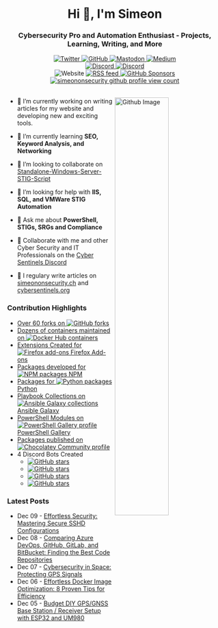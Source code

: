 <h1 align="center">Hi 👋, I'm Simeon</h1>
<h3 align="center">Cybersecurity Pro and Automation Enthusiast - Projects, Learning, Writing, and More</h3>
<div id="badges" align="center">
  <!-- Like Buttons -->
  <a rel=me  href="https://twitter.com/SimeonSecurity">
    <img src="https://img.shields.io/twitter/follow/SimeonSecurity?style=social" alt="Twitter">
  </a>
  <a rel=me href="https://github.com/simeononsecurity">
    <img src="https://img.shields.io/badge/GitHub-Follow-<COLOR>?logo=github&logoColor=white&color=blue" alt="GitHub">
  </a>
  <a rel=me href="https://infosec.exchange/@simeononsecurity">
    <img src="https://img.shields.io/badge/Mastodon-Follow-<COLOR>?logo=mastodon&logoColor=white&color=blue" alt="Mastodon">
  </a>
  <a rel=me href="https://medium.com/@simeononsecurity">
    <img src="https://img.shields.io/badge/Medium-Follow-<COLOR>?logo=medium&logoColor=white&color=black" alt="Medium">
  </a>
  <br>

  <!-- Discord -->
  <a href="https://discord.io/cybersentinels">
    <img src="https://img.shields.io/discord/1077773186772521011?label=Cyber%20Sentinels%20Discord&logo=discord&logoColor=white" alt="Discord">
  </a>
  <a rel=me href="https://discord.gg/dwurqrfsAZ">
    <img src="https://img.shields.io/discord/762530227511099432?label=SoS%20Discord&logo=discord&logoColor=white" alt="Discord">
  </a>
  <br>
  
  <div>
    <!-- Website -->
    <arel=me  href="https://simeononsecurity.ch">
      <img src="https://img.shields.io/badge/Website-Visit-<COLOR>?color=green" alt="Website">
    </a>
    <!-- RSS Feed -->
    <a rel=me href="https://simeononsecurity.ch/index.xml">
      <img src="https://img.shields.io/badge/RSS%20feed-Subscribe-orange" alt="RSS feed">
    </a>
    <a href="https://github.com/sponsors/SimeonOnSecurity" target="_blank">
      <img src="https://img.shields.io/github/sponsors/SimeonOnSecurity?label=Sponsor&style=social" alt="GitHub Sponsors">
    </a>
    <br>
  </div>

  <!-- GitHub Profile Views -->
  <div align="center">
    <a href="https://simeononsecurity.ch">
      <img src="https://komarev.com/ghpvc/?username=simeononsecurity" alt="simeononsecurity github profile view count" />
    </a>
  </div>
  <br>
</div>
</div>
<div>  
<img width="50%" align="right" alt="Github Image" src="https://raw.githubusercontent.com/onimur/.github/master/.resources/git-header.svg" />

- 🔭 I’m currently working on writing articles for my website and developing new and exciting tools.

- 🌱 I’m currently learning **SEO, Keyword Analysis, and Networking**
 
- 👯 I’m looking to collaborate on [Standalone-Windows-Server-STIG-Script](https://github.com/simeononsecurity/Standalone-Windows-Server-STIG-Script)

- 🤝 I’m looking for help with **IIS, SQL, and VMWare STIG Automation**

- 💬 Ask me about **PowerShell, STIGs, SRGs and Compliance**

- 💬 Collaborate with me and other Cyber Security and IT Professionals on the [Cyber Sentinels Discord](https://discord.io/cybersentinels)

- 📝 I regulary write articles on [simeononsecurity.ch](https://simeononsecurity.ch) and [cybersentinels.org](https://cybersentinels.org/)
</div>

### Contribution Highlights 
<div id="contributions" align="left">
  <ul>
    <li>
      <!-- GitHub Forks -->
      <a href="https://github.com/simeononsecurity" rel="me">
        Over 60 forks on <img src="https://img.shields.io/github/forks/simeononsecurity?style=social" alt="GitHub forks">
      </a>
    </li>
    <li>
      <!-- Docker Hub -->
      <a href="https://hub.docker.com/u/simeononsecurity" rel="me">
        Dozens of containers maintained on <img src="https://img.shields.io/docker/pulls/simeononsecurity?label=Docker%20Hub%20Containers"
          alt="Docker Hub containers">
      </a>
    </li>
    <li>
      <!-- Firefox Add-ons -->
      <a href="https://addons.mozilla.org/en-US/firefox/user/18064722" rel="me">
        Extensions Created for <img src="https://img.shields.io/amo/users/18064722" alt="Firefox add-ons"> Firefox Add-ons
      </a>
    </li>
    <li>
      <!-- NPM Packages -->
      <a href="https://www.npmjs.com/~simeononsecurity" rel="me">
        Packages developed for <img src="https://img.shields.io/badge/NPM-Packages-brightgreen" alt="NPM packages"> NPM
      </a>
    </li>
    <li>
      <!-- Python Packages -->
      <a href="https://pypi.org/user/SimeonOnSecurity" rel="me">
        Packages for <img src="https://img.shields.io/badge/PyPI-Packages-brightgreen" alt="Python packages"> Python
      </a>
    </li>
    <li>
      <!-- Ansible Galaxy Collections -->
      <a href="https://galaxy.ansible.com/ui/namespaces/simeononsecurity" rel="me">
        Playbook Collections on <img src="https://img.shields.io/badge/Ansible%20Galaxy-Collections-brightgreen"
          alt="Ansible Galaxy collections"> Ansible Galaxy
      </a>
    </li>
    <li>
      <!-- PowerShell Gallery Profile -->
      <a href="https://www.powershellgallery.com/profiles/SimeonOnSecurity" rel="me">
        PowerShell Modules on <img src="https://img.shields.io/badge/PowerShell%20Gallery-Profile-brightgreen"
          alt="PowerShell Gallery profile"> PowerShell Gallery
      </a>
    </li>
    <li>
      <!-- Chocolatey Community Profile -->
      <a href="https://community.chocolatey.org/profiles/simeononsecurity" rel="me">
        Packages published on <img src="https://img.shields.io/badge/Chocolatey%20Community-Profile-brightgreen" alt="Chocolatey Community profile">
      </a>
    </li>
    <li>
      <!-- GitHub Stars for Discord Bots -->
      4 Discord Bots Created
      <ul>
        <li>
          <a href="https://github.com/CyberSentinels/discord-cyber-scenario-bot" rel="me">
            <img src="https://img.shields.io/github/stars/CyberSentinels/discord-cyber-scenario-bot?label=discord-cyber-scenario-bot&logo=github"
              alt="GitHub stars">
          </a>
        </li>
        <li>
          <a href="https://github.com/CyberSentinels/discord-backdoors-and-breaches" rel="me">
            <img src="https://img.shields.io/github/stars/CyberSentinels/discord-backdoors-and-breaches?label=discord-backdoors-and-breaches&logo=github"
              alt="GitHub stars">
          </a>
        </li>
        <li>
          <a href="https://github.com/CyberSentinels/discord-typecast-gpt-chatbot" rel="me">
            <img src="https://img.shields.io/github/stars/CyberSentinels/discord-typecast-gpt-chatbot?label=discord-typecast-gpt-chatbot&logo=github"
              alt="GitHub stars">
          </a>
        </li>
        <li>
          <a href="https://github.com/simeononsecurity/discord-backdoors-and-breaches" rel="me">
            <img src="https://img.shields.io/github/stars/simeononsecurity/discord-backdoors-and-breaches?label=discord-backdoors-and-breaches&logo=github"
              alt="GitHub stars">
          </a>
        </li>
      </ul>
    </li>
  </ul>
</div>



### Latest Posts
<!-- feed start -->
- Dec 09 - [Effortless Security: Mastering Secure SSHD Configurations](https://simeononsecurity.ch/guides/secure-sshd-configurations-guide/)
- Dec 08 - [Comparing Azure DevOps, GitHub, GitLab, and BitBucket: Finding the Best Code Repositories](https://simeononsecurity.ch/articles/best-code-repositories-comparison/)
- Dec 07 - [Cybersecurity in Space: Protecting GPS Signals](https://simeononsecurity.ch/articles/cybersecurity-in-space-protecting-gps-signals/)
- Dec 06 - [Effortless Docker Image Optimization: 8 Proven Tips for Efficiency](https://simeononsecurity.ch/guides/docker-image-optimization-tips/)
- Dec 05 - [Budget DIY GPS/GNSS Base Station / Receiver Setup with ESP32 and UM980](https://simeononsecurity.ch/guides/budget-diy-gps-gnss-base-station-setup-esp32-um980/)
<!-- feed end -->

<!--
<h3 align="left">Languages and Tools:</h3>
<p align="left"> <a href="https://developer.android.com" target="_blank"> <img src="https://raw.githubusercontent.com/devicons/devicon/master/icons/android/android-original-wordmark.svg" alt="android" width="40" height="40"/> </a> <a href="https://www.arduino.cc/" target="_blank"> <img src="https://cdn.worldvectorlogo.com/logos/arduino-1.svg" alt="arduino" width="40" height="40"/> </a> <a href="https://aws.amazon.com" target="_blank"> <img src="https://raw.githubusercontent.com/devicons/devicon/master/icons/amazonwebservices/amazonwebservices-original-wordmark.svg" alt="aws" width="40" height="40"/> </a> <a href="https://azure.microsoft.com/en-in/" target="_blank"> <img src="https://www.vectorlogo.zone/logos/microsoft_azure/microsoft_azure-icon.svg" alt="azure" width="40" height="40"/> </a> <a href="https://babeljs.io/" target="_blank"> <img src="https://www.vectorlogo.zone/logos/babeljs/babeljs-icon.svg" alt="babel" width="40" height="40"/> </a> <a href="https://www.gnu.org/software/bash/" target="_blank"> <img src="https://www.vectorlogo.zone/logos/gnu_bash/gnu_bash-icon.svg" alt="bash" width="40" height="40"/> </a> <a href="https://www.blender.org/" target="_blank"> <img src="https://download.blender.org/branding/community/blender_community_badge_white.svg" alt="blender" width="40" height="40"/> </a> <a href="https://getbootstrap.com" target="_blank"> <img src="https://raw.githubusercontent.com/devicons/devicon/master/icons/bootstrap/bootstrap-plain-wordmark.svg" alt="bootstrap" width="40" height="40"/> </a> <a href="https://www.docker.com/" target="_blank"> <img src="https://raw.githubusercontent.com/devicons/devicon/master/icons/docker/docker-original-wordmark.svg" alt="docker" width="40" height="40"/> </a> <a href="https://dotnet.microsoft.com/" target="_blank"> <img src="https://raw.githubusercontent.com/devicons/devicon/master/icons/dot-net/dot-net-original-wordmark.svg" alt="dotnet" width="40" height="40"/> </a> <a href="https://heroku.com" target="_blank"> <img src="https://www.vectorlogo.zone/logos/heroku/heroku-icon.svg" alt="heroku" width="40" height="40"/> </a> <a href="https://www.w3.org/html/" target="_blank"> <img src="https://raw.githubusercontent.com/devicons/devicon/master/icons/html5/html5-original-wordmark.svg" alt="html5" width="40" height="40"/> </a> <a href="https://gohugo.io/" target="_blank"> <img src="https://api.iconify.design/logos-hugo.svg" alt="hugo" width="40" height="40"/> </a> <a href="https://www.adobe.com/in/products/illustrator.html" target="_blank"> <img src="https://www.vectorlogo.zone/logos/adobe_illustrator/adobe_illustrator-icon.svg" alt="illustrator" width="40" height="40"/> </a> <a href="https://www.java.com" target="_blank"> <img src="https://raw.githubusercontent.com/devicons/devicon/master/icons/java/java-original.svg" alt="java" width="40" height="40"/> </a> <a href="https://developer.mozilla.org/en-US/docs/Web/JavaScript" target="_blank"> <img src="https://raw.githubusercontent.com/devicons/devicon/master/icons/javascript/javascript-original.svg" alt="javascript" width="40" height="40"/> </a> <a href="https://kubernetes.io" target="_blank"> <img src="https://www.vectorlogo.zone/logos/kubernetes/kubernetes-icon.svg" alt="kubernetes" width="40" height="40"/> </a> <a href="https://laravel.com/" target="_blank"> <img src="https://raw.githubusercontent.com/devicons/devicon/master/icons/laravel/laravel-plain-wordmark.svg" alt="laravel" width="40" height="40"/> </a> <a href="https://www.linux.org/" target="_blank"> <img src="https://raw.githubusercontent.com/devicons/devicon/master/icons/linux/linux-original.svg" alt="linux" width="40" height="40"/> </a> <a href="https://www.mongodb.com/" target="_blank"> <img src="https://raw.githubusercontent.com/devicons/devicon/master/icons/mongodb/mongodb-original-wordmark.svg" alt="mongodb" width="40" height="40"/> </a> <a href="https://www.microsoft.com/en-us/sql-server" target="_blank"> <img src="https://cdn.worldvectorlogo.com/logos/microsoft-sql-server.svg" alt="mssql" width="40" height="40"/> </a> <a href="https://www.mysql.com/" target="_blank"> <img src="https://raw.githubusercontent.com/devicons/devicon/master/icons/mysql/mysql-original-wordmark.svg" alt="mysql" width="40" height="40"/> </a> <a href="https://www.nginx.com" target="_blank"> <img src="https://raw.githubusercontent.com/devicons/devicon/master/icons/nginx/nginx-original.svg" alt="nginx" width="40" height="40"/> </a> <a href="https://nodejs.org" target="_blank"> <img src="https://raw.githubusercontent.com/devicons/devicon/master/icons/nodejs/nodejs-original-wordmark.svg" alt="nodejs" width="40" height="40"/> </a> <a href="https://www.photoshop.com/en" target="_blank"> <img src="https://raw.githubusercontent.com/devicons/devicon/master/icons/photoshop/photoshop-line.svg" alt="photoshop" width="40" height="40"/> </a> <a href="https://www.php.net" target="_blank"> <img src="https://raw.githubusercontent.com/devicons/devicon/master/icons/php/php-original.svg" alt="php" width="40" height="40"/> </a> <a href="https://www.postgresql.org" target="_blank"> <img src="https://raw.githubusercontent.com/devicons/devicon/master/icons/postgresql/postgresql-original-wordmark.svg" alt="postgresql" width="40" height="40"/> </a> <a href="https://postman.com" target="_blank"> <img src="https://www.vectorlogo.zone/logos/getpostman/getpostman-icon.svg" alt="postman" width="40" height="40"/> </a> <a href="https://www.python.org" target="_blank"> <img src="https://raw.githubusercontent.com/devicons/devicon/master/icons/python/python-original.svg" alt="python" width="40" height="40"/> </a> <a href="https://reactjs.org/" target="_blank"> <img src="https://raw.githubusercontent.com/devicons/devicon/master/icons/react/react-original-wordmark.svg" alt="react" width="40" height="40"/> </a> </p>

-->
<!--<p align="center">
<a href="https://github.com/ryo-ma/github-profile-trophy"><img align="center" src="https://github-profile-trophy.vercel.app/?username=simeononsecurity" alt="simeononsecurity"/></a>
<img align="center" src="https://github-readme-streak-stats.herokuapp.com/?user=simeononsecurity&" alt="simeononsecurity" />
<img align="center" src="https://github-readme-stats.vercel.app/api?username=simeononsecurity&show_icons=true" alt="simeononsecurity" /> 
<img align="center" src="https://github-readme-stats.vercel.app/api/top-langs/?username=simeononsecurity&layout=compact" alt="simeononsecurity" />
</p>-->
<a rel="me" href="https://mastodon.world/@simeononsecurity"></a>
